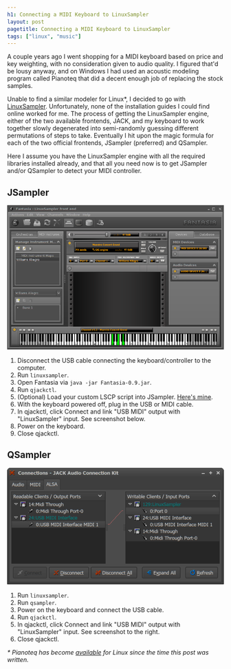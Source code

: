 ```yaml
---
h1: Connecting a MIDI Keyboard to LinuxSampler
layout: post
pagetitle: Connecting a MIDI Keyboard to LinuxSampler
tags: ["linux", "music"]
---
```

A couple years ago I went shopping for a MIDI keyboard based on price and key weighting, with no consideration given to audio quality. I figured that'd be lousy anyway, and on Windows I had used an acoustic modeling program called Pianoteq that did a decent enough job of replacing the stock samples.

Unable to find a similar modeler for Linux*, I decided to go with [LinuxSampler](http://www.linuxsampler.org/about.html). Unfortunately, none of the installation guides I could find online worked for me. The process of getting the LinuxSampler engine, either of the two available frontends, JACK, and my keyboard to work together slowly degenerated into semi-randomly guessing different permutations of steps to take. Eventually I hit upon the magic formula for each of the two official frontends, JSampler (preferred) and QSampler.

Here I assume you have the LinuxSampler engine with all the required libraries installed already, and that all you need now is to get JSampler and/or QSampler to detect your MIDI controller.


## JSampler

<a href="/img/linuxsampler-jsampler.png" data-lightbox="lightbox" class="nounderline" title="JSampler"><img src="/img/linuxsampler-jsampler.png" class="right overlay" alt="JSampler"></a>

1. Disconnect the USB cable connecting the keyboard/controller to the computer.
1. Run `linuxsampler`.
1. Open Fantasia via `java -jar Fantasia-0.9.jar`.
1. Run `qjackctl`.
1. (Optional) Load your custom LSCP script into JSampler. [Here's mine](https://github.com/artnc/dotfiles/blob/master/linuxsampler/jsampler_settings.lscp).
1. With the keyboard powered off, plug in the USB or MIDI cable.
1. In qjackctl, click Connect and link "USB MIDI" output with "LinuxSampler" input. See screenshot below.
1. Power on the keyboard.
1. Close qjackctl.

## QSampler

<a href="/img/linuxsampler-qjackctl.png" data-lightbox="lightbox" class="nounderline" title="qjackctl"><img src="/img/linuxsampler-qjackctl.png" class="right overlay" alt="qjackctl"></a>

1. Run `linuxsampler`.
1. Run `qsampler`.
1. Power on the keyboard and connect the USB cable.
1. Run `qjackctl`.
1. In qjackctl, click Connect and link "USB MIDI" output with "LinuxSampler" input. See screenshot to the right.
1. Close qjackctl.

*&ast; Pianoteq has become [available](http://www.pianoteq.com/pianoteq4) for Linux since the time this post was written.*

